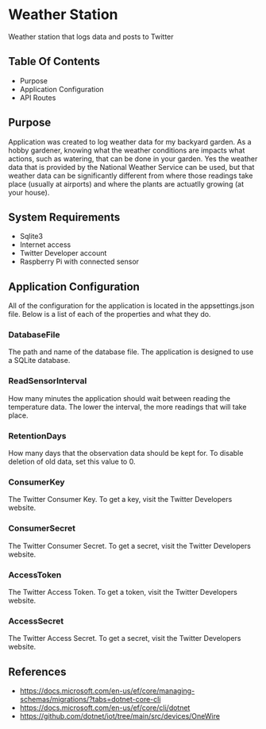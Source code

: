 # Weather Station

Weather station that logs data and posts to Twitter

## Table Of Contents

* Purpose
* Application Configuration
* API Routes

## Purpose 

Application was created to log weather data for my backyard garden. As a hobby gardener, knowing what the 
weather conditions are impacts what actions, such as watering, that can be done in your garden. Yes
the weather data that is provided by the National Weather Service can be used, but that weather data 
can be significantly different from where those readings take place (usually at airports) and where the 
plants are actuatlly growing (at your house).

## System Requirements

* Sqlite3
* Internet access
* Twitter Developer account
* Raspberry Pi with connected sensor

## Application Configuration

All of the configuration for the application is located in the appsettings.json file. 
Below is a list of each of the properties and what they do.

### DatabaseFile

The path and name of the database file. The application is designed to use 
a SQLite database.

### ReadSensorInterval

How many minutes the application should wait between reading the temperature data. 
The lower the interval, the more readings that will take place.

### RetentionDays

How many days that the observation data should be kept for. To disable deletion 
of old data, set this value to 0.

### ConsumerKey

The Twitter Consumer Key. To get a key, visit the Twitter Developers website.

### ConsumerSecret

The Twitter Consumer Secret. To get a secret, visit the Twitter Developers website.

### AccessToken

The Twitter Access Token. To get a token, visit the Twitter Developers website.

### AccessSecret

The Twitter Access Secret. To get a secret, visit the Twitter Developers website.

## References

* https://docs.microsoft.com/en-us/ef/core/managing-schemas/migrations/?tabs=dotnet-core-cli
* https://docs.microsoft.com/en-us/ef/core/cli/dotnet
* https://github.com/dotnet/iot/tree/main/src/devices/OneWire
